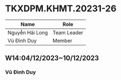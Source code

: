 # TKXDPM.KHMT.20231-26

|Name | Role |
|--------------------------|---------------------|
| Nguyễn Hải Long | Team Leader |
| Vũ Đình Duy | Member |
 
## W14:04/12/2023~10/12/2023
  ### Vũ Đình Duy

